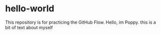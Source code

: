 # hello-world
This repository is for practicing the GitHub Flow.
Hello, im Poppy. this is a bit of text about myself
